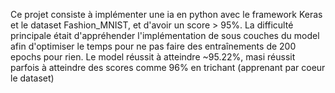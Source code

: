 Ce projet consiste à implémenter une ia en python avec le framework Keras et le dataset Fashion_MNIST, et d'avoir un score > 95%.
La difficulté principale était d'appréhender l'implémentation de sous couches du model afin d'optimiser le temps pour ne pas faire des entraînements de 200 epochs pour rien.
Le model réussit à atteindre ~95.22%, masi réussit parfois à atteindre des scores comme 96% en trichant (apprenant par coeur le dataset) 

